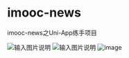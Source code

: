 # imooc-news
imooc-news之Uni-App练手项目

![输入图片说明](https://github.com/wangjinsheng593/imooc-news/blob/main/static/%E9%A6%96%E9%A1%B5.jpg "home.png")
![输入图片说明](https://images.gitee.com/uploads/images/2020/0906/202415_e50ed59c_7647779.png "微信图片_20200906201805.png")
![image](https://github.com/wangjinsheng593/imooc-news/blob/main/static/%E9%A6%96%E9%A1%B5.jpg)
